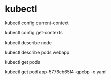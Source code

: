 # kubectl

kubectl config current-context

kubectl config get-contexts


kubectl describe node

kubectl describe pods webapp


kubectl get pods

kubectl get pod app-5776cb65f4-qpcbp -o yaml
